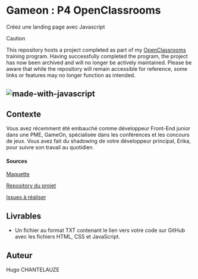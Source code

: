 # Gameon : P4 OpenClassrooms	
Créez une landing page avec Javascript

> [!CAUTION]
> This repository hosts a project completed as part of my [OpenClassrooms](https://openclassrooms.com) training program. Having successfully completed the program, the project has now been archived and will no longer be actively maintained. Please be aware that while the repository will remain accessible for reference, some links or features may no longer function as intended.

![made-with-javascript](https://img.shields.io/badge/JavaScript-323330?style=for-the-badge&logo=javascript&logoColor=F7DF1E)
---
## Contexte 

Vous avez récemment été embauché comme développeur Front-End junior dans une PME, GameOn, spécialisée dans les conférences et les concours de jeux. Vous avez fait du shadowing de votre développeur principal, Erika, pour suivre son travail au quotidien.

#### Sources
[Maquette](https://www.figma.com/file/B7NKBDvSI18uoMLJgpnh48/UI-Design-GameOn-FR?node-id=106%3A630) 

[Repository du projet](https://github.com/OpenClassrooms-Student-Center/GameOn-website-FR/)

[Issues à réaliser](https://github.com/OpenClassrooms-Student-Center/GameOn-website-FR/issues)


## Livrables
- Un fichier au format TXT contenant le lien vers votre code sur GitHub avec les fichiers HTML, CSS et JavaScript.

##  Auteur
Hugo CHANTELAUZE
